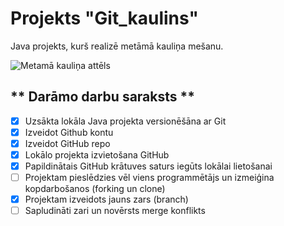 ﻿# Projekts "Git_kaulins"
Java projekts, kurš realizē metāmā kauliņa mešanu.

![Metamā kauliņa attēls](https://pngimg.com/uploads/dice/dice_PNG49.png)

## ** Darāmo darbu saraksts ** 
- [x] Uzsākta lokāla Java projekta versionēšāna ar Git
- [x] Izveidot Github kontu
- [x] Izveidot GitHub repo
- [x] Lokālo projekta izvietošana GitHub
- [x] Papildinātais GitHub krātuves saturs iegūts lokālai lietošanai
- [ ] Projektam pieslēdzies vēl viens programmētājs un izmeiģina kopdarbošanos (forking un clone)
- [x] Projektam izveidots jauns zars (branch)
- [ ] Sapludināti zari un novērsts merge konflikts
